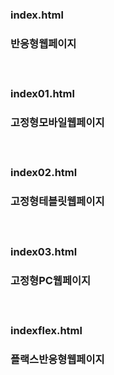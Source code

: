 <h3>index.html<h3>
<p>반응형웹페이지<p>
<br>
<h3>index01.html<h3>
<p>고정형모바일웹페이지<p>
<br>
<h3>index02.html<h3>
<p>고정형테블릿웹페이지<p>
<br>
<h3>index03.html<h3>
<p>고정형PC웹페이지<p>
<br>
<h3>indexflex.html<h3>
<p>플랙스반응형웹페이지<p>

